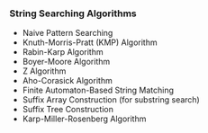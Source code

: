 ### **String Searching Algorithms**

- Naive Pattern Searching
- Knuth-Morris-Pratt (KMP) Algorithm
- Rabin-Karp Algorithm
- Boyer-Moore Algorithm
- Z Algorithm
- Aho-Corasick Algorithm
- Finite Automaton-Based String Matching
- Suffix Array Construction (for substring search)
- Suffix Tree Construction
- Karp-Miller-Rosenberg Algorithm
